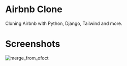 # Airbnb Clone

Cloning Airbnb with Python, Django, Tailwind and more.

# Screenshots

![merge_from_ofoct](https://user-images.githubusercontent.com/54382747/127429871-fca5ad56-b37b-48ab-8e9d-3c3facc1d938.png)
